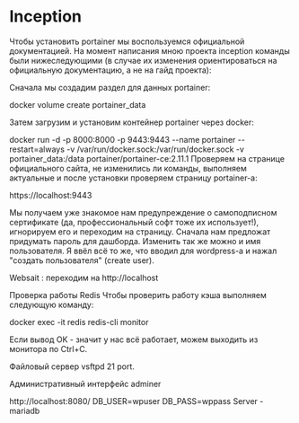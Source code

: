 # Inception
Чтобы установить portainer мы воспользуемся официальной документацией. На момент написания мною проекта inception команды были нижеследующими (в случае их изменения ориентироваться на официальную документацию, а не на гайд проекта):

Сначала мы создадим раздел для данных portainer:

docker volume create portainer_data

Затем загрузим и установим контейнер portainer через docker:

docker run -d -p 8000:8000 -p 9443:9443 --name portainer --restart=always -v /var/run/docker.sock:/var/run/docker.sock -v portainer_data:/data portainer/portainer-ce:2.11.1
Проверяем на странице официального сайта, не изменились ли команды, выполняем актуальные и после установки проверяем страницу portainer-а:

https://localhost:9443

Мы получаем уже знакомое нам предупреждение о самоподписном сертификате (да, профессиональный софт тоже их использует!), игнорируем его и переходим на страницу. Сначала нам предложат придумать пароль для дашборда. Изменить так же можно и имя пользователя. Я ввёл всё то же, что вводил для wordpress-а и нажал "создать пользователя" (create user).

Websait : переходим на http://localhost

Проверка работы Redis
Чтобы проверить работу кэша выполняем следующую команду:

docker exec -it redis redis-cli monitor

Если вывод OK - значит у нас всё работает, можем выходить из монитора по Ctrl+C.

Файловый сервер vsftpd 21 port.

Административный интерфейс adminer

http://localhost:8080/
DB_USER=wpuser
DB_PASS=wppass
Server - mariadb